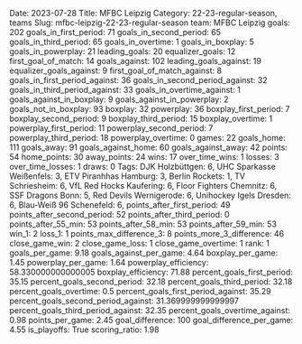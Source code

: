Date: 2023-07-28
Title: MFBC Leipzig
Category: 22-23-regular-season, teams
Slug: mfbc-leipzig-22-23-regular-season
team: MFBC Leipzig
goals: 202
goals_in_first_period: 71
goals_in_second_period: 65
goals_in_third_period: 65
goals_in_overtime: 1
goals_in_boxplay: 5
goals_in_powerplay: 21
leading_goals: 20
equalizer_goals: 12
first_goal_of_match: 14
goals_against: 102
leading_goals_against: 19
equalizer_goals_against: 9
first_goal_of_match_against: 8
goals_in_first_period_against: 36
goals_in_second_period_against: 32
goals_in_third_period_against: 33
goals_in_overtime_against: 1
goals_against_in_boxplay: 9
goals_against_in_powerplay: 2
goals_not_in_boxplay: 93
boxplay: 32
powerplay: 36
boxplay_first_period: 7
boxplay_second_period: 9
boxplay_third_period: 15
boxplay_overtime: 1
powerplay_first_period: 11
powerplay_second_period: 7
powerplay_third_period: 18
powerplay_overtime: 0
games: 22
goals_home: 111
goals_away: 91
goals_against_home: 60
goals_against_away: 42
points: 54
home_points: 30
away_points: 24
wins: 17
over_time_wins: 1
losses: 3
over_time_losses: 1
draws: 0
Tags:  DJK Holzbüttgen: 6,  UHC Sparkasse Weißenfels: 3,  ETV Piranhhas Hamburg: 3,  Berlin Rockets: 1,  TV Schriesheim: 6,  VfL Red Hocks Kaufering: 6,  Floor Fighters Chemnitz: 6,  SSF Dragons Bonn: 5,  Red Devils Wernigerode: 6,  Unihockey Igels Dresden: 6,  Blau-Weiß 96 Schenefeld: 6,
points_after_first_period: 49
points_after_second_period: 52
points_after_third_period: 0
points_after_55_min: 53
points_after_58_min: 53
points_after_59_min: 53
win_1: 2
loss_1: 1
points_max_difference_3: 8
points_more_3_difference: 46
close_game_win: 2
close_game_loss: 1
close_game_overtime: 1
rank: 1
goals_per_game: 9.18
goals_against_per_game: 4.64
boxplay_per_game: 1.45
powerplay_per_game: 1.64
powerplay_efficiency: 58.330000000000005
boxplay_efficiency: 71.88
percent_goals_first_period: 35.15
percent_goals_second_period: 32.18
percent_goals_third_period: 32.18
percent_goals_overtime: 0.5
percent_goals_first_period_against: 35.29
percent_goals_second_period_against: 31.369999999999997
percent_goals_third_period_against: 32.35
percent_goals_overtime_against: 0.98
points_per_game: 2.45
goal_difference: 100
goal_difference_per_game: 4.55
is_playoffs: True
scoring_ratio: 1.98
